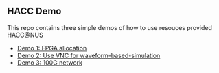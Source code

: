 ## HACC Demo

This repo contains three simple demos of how to use resouces provided HACC@NUS 

- [Demo 1: FPGA allocation](1-FPGA-allocation.md)
- [Demo 2: Use VNC for waveform-based-simulation](2-waveform-based-simulation.md)
- [Demo 3: 100G network](3-100G-network-interaction.md)
